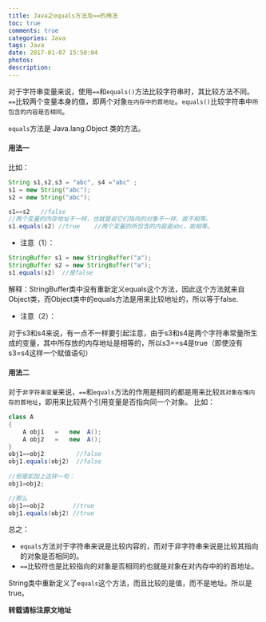 ```yaml
---
title: Java之equals方法及==的用法
toc: true
comments: true
categories: Java
tags: Java
date: 2017-01-07 15:50:04
photos:
description:
---
```

对于字符串变量来说，使用`==`和`equals()`方法比较字符串时，其比较方法不同。`==`比较两个变量本身的值，即两个对象`在内存中的首地址`。`equals()`比较字符串中`所包含的内容是否相同`。

<!--more-->

`equals`方法是 Java.lang.Object 类的方法。

#### 用法一

比如：
```java
String s1,s2,s3 = "abc", s4 ="abc" ;
s1 = new String("abc");
s2 = new String("abc");

s1==s2   //false      
//两个变量的内存地址不一样，也就是说它们指向的对象不一样，故不相等。
s1.equals(s2) //true    //两个变量的所包含的内容是abc，故相等。
```

* 注意（1）：
```java
StringBuffer s1 = new StringBuffer("a");
StringBuffer s2 = new StringBuffer("a");
s1.equals(s2)  //是false
```
解释：StringBuffer类中没有重新定义equals这个方法，因此这个方法就来自Object类，而Object类中的equals方法是用来比较地址的，所以等于false.

* 注意（2）：

对于s3和s4来说，有一点不一样要引起注意，由于s3和s4是两个字符串常量所生成的变量，其中所存放的内存地址是相等的，所以s3==s4是true（即使没有s3=s4这样一个赋值语句）

#### 用法二

对于`非字符串变量`来说，`==`和`equals`方法的作用是相同的都是用来比较`其对象在堆内存的首地址`，即用来比较两个引用变量是否指向同一个对象。
比如：
```java
class A
{
    A obj1   =   new  A();
    A obj2   =   new  A();
}
obj1==obj2         //false
obj1.equals(obj2)  //false
 
//但是如加上这样一句：
obj1=obj2;

//那么  
obj1==obj2        //true
obj1.equals(obj2) //true
```
总之：

* `equals`方法对于字符串来说是比较内容的，而对于非字符串来说是比较其指向的对象是否相同的。
* `==`比较符也是比较指向的对象是否相同的也就是对象在对内存中的的首地址。
  
String类中重新定义了`equals`这个方法，而且比较的是值，而不是地址。所以是true。

**转载请标注原文地址**


